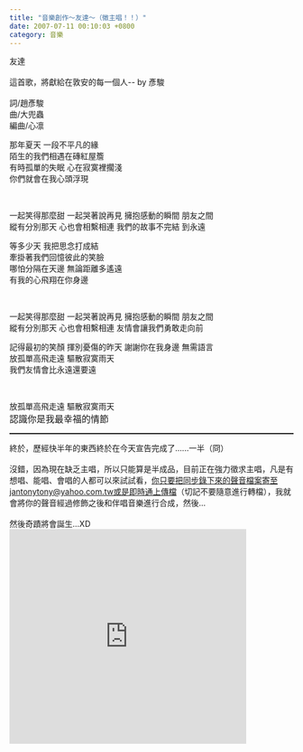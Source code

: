 ```yaml
---
title: "音樂創作～友達～（徵主唱！！）"
date: 2007-07-11 00:10:03 +0800
category: 音樂
---
```

友達<br /><br />這首歌，將獻給在敦安的每一個人-- by 彥駿<br /><br />詞/趙彥駿<br />曲/大兜蟲<br />編曲/心凛<br /><p class="MsoNormal"><span style="FONT-FAMILY: 新細明體">那年夏天</span> <span style="FONT-FAMILY: 新細明體">一段不平凡的緣</span><span lang="EN-US"></span><br /><span style="FONT-FAMILY: 新細明體">陌生的我們相遇在磚紅屋簷</span><span lang="EN-US"></span><br /><span style="FONT-FAMILY: 新細明體">有時孤單的失眠</span> <span style="FONT-FAMILY: 新細明體">心在寂寞裡擱淺</span><span lang="EN-US"></span><br /><span style="FONT-FAMILY: 新細明體">你們就會在我心頭浮現</span><span lang="EN-US"></span><p>&nbsp;</p><p class="MsoNormal"><span lang="EN-US"></span><span style="FONT-FAMILY: 新細明體">一起笑得那麼甜</span> <span style="FONT-FAMILY: 新細明體">一起哭著說再見</span> <span style="FONT-FAMILY: 新細明體">擁抱感動的瞬間</span> <span style="FONT-FAMILY: 新細明體">朋友之間<br />縱有分別那天</span> <span style="FONT-FAMILY: 新細明體">心也會相繫相連</span> <span style="FONT-FAMILY: 新細明體">我們的故事不完結</span> <span style="FONT-FAMILY: 新細明體">到永遠</span></p><p class="MsoNormal"><span style="FONT-FAMILY: 新細明體">等多少天</span> <span style="FONT-FAMILY: 新細明體">我把思念打成結</span><span lang="EN-US"></span><br /><span style="FONT-FAMILY: 新細明體">牽掛著我們回憶彼此的笑臉</span><span lang="EN-US"></span><br /><span style="FONT-FAMILY: 新細明體">哪怕分隔在天邊</span> <span style="FONT-FAMILY: 新細明體">無論距離多遙遠</span><span lang="EN-US"></span><br /><span style="FONT-FAMILY: 新細明體">有我的心飛翔在你身邊</span><span lang="EN-US"></span><p>&nbsp;</p><p class="MsoNormal"><span style="FONT-FAMILY: 新細明體">一起笑得那麼甜</span> <span style="FONT-FAMILY: 新細明體">一起哭著說再見</span> <span style="FONT-FAMILY: 新細明體">擁抱感動的瞬間</span> <span style="FONT-FAMILY: 新細明體">朋友之間<br />縱有分別那天</span> <span style="FONT-FAMILY: 新細明體">心也會相繫相連</span> <span style="FONT-FAMILY: 新細明體">友情會讓我們勇敢走向前</span></p><p class="MsoNormal"><span style="FONT-FAMILY: 新細明體">記得最初的笑顏</span> <span style="FONT-FAMILY: 新細明體">揮別憂傷的昨天</span> <span style="FONT-FAMILY: 新細明體">謝謝你在我身邊</span> <span style="FONT-FAMILY: 新細明體">無需語言<br />放孤單高飛走遠</span> <span style="FONT-FAMILY: 新細明體">驅散寂寞雨天<br />我們友情會比永遠還要遠</span><span lang="EN-US"></span><p>&nbsp;</p><p class="MsoNormal"><span style="FONT-FAMILY: 新細明體">放孤單高飛走遠</span> <span style="FONT-FAMILY: 新細明體">驅散寂寞雨天</span><span style="FONT-SIZE: 12pt; FONT-FAMILY: 新細明體"><br />認識你是我最幸福的情節</span></p><p class="MsoNormal"><span style="FONT-SIZE: 12pt; FONT-FAMILY: 新細明體"></span></p><hr style="WIDTH: 100%; HEIGHT: 2px" />終於，歷經快半年的東西終於在今天宣告完成了......一半（冏）<br /><br />沒錯，因為現在缺乏主唱，所以只能算是半成品，目前正在強力徵求主唱，凡是有想唱、能唱、會唱的人都可以來試試看，你只要把同步錄下來的聲音檔案寄至jantonytony@yahoo.com.tw或是即時通上傳檔（切記不要隨意進行轉檔），我就會將你的聲音經過修飾之後和伴唱音樂進行合成，然後...<br /><br />然後奇蹟將會誕生...XD<iframe marginwidth="0" marginheight="0" src="http://vlog.xuite.net/vlog/guest/external.php?media_id=c0o5VTZ5LTEzMzYzMi5mbHY=" frameborder="0" width="420" scrolling="no" height="380"></iframe><br /><br /></p><p> </p></p><p> </p></p><p> </p>
